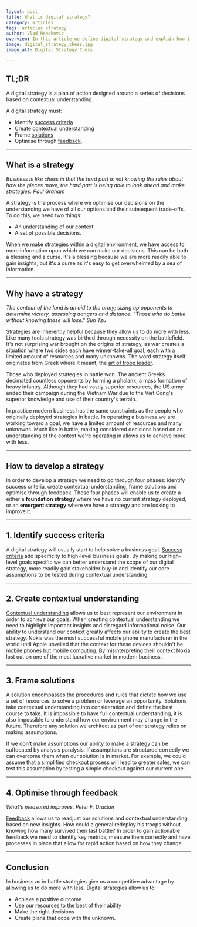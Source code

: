 ```yaml
---
layout: post
title: What is digital strategy?
category: articles
tags: articles strategy
author: Vlad Mehakovic
overview: In this article we define digital strategy and explain how it gives any businesses an advantage.
image: digital_strategy_chess.jpg
image_alt: Digital Strategy Chess

---
```


## TL;DR

A digital strategy is a plan of action designed around a series of decisions based on contextual understanding.

A digital strategy must:

* Identify [success criteria](/articles/success-criteria)
* Create [contextual understanding](/articles/contextual-understanding)
* Frame [solutions](/articles/framing-solutions)
* Optimise through [feedback](/articles/feedback).

***

## What is a strategy

<cite itemprop="citation">Business is like chess in that the hard part is not knowing the rules about how the pieces move, the hard part is being able to look ahead and make strategies. <span class='reference'>Paul Graham</span></cite>

A strategy is the process where we optimise our decisions on the understanding we have of all our options and their subsequent trade-offs. To do this, we need two things:

* An understanding of our context
* A set of possible decisions.

When we make strategies within a digital environment, we have access to more information upon which we can make our decisions. This can be both a blessing and a curse. It's a blessing because we are more readily able to gain insights, but it's a curse as it's easy to get overwhelmed by a sea of information.

***

## Why have a strategy

<cite itemprop="citation">The contour of the land is an aid to the army; sizing up opponents to determine victory, assessing dangers and distance. "Those who do battle without knowing these will lose." <span class='reference'>Sun Tzu</span></cite>

Strategies are inherently helpful because they allow us to do more with less. Like many tools strategy was birthed through necessity on the battlefield. It's not surprising war brought on the origins of strategy, as war creates a situation where two sides each have winner-take-all goal, each with a limited amount of resources and many unknowns. The word strategy itself originates from Greek where it meant, the [art of troop leader](http://en.wikipedia.org/wiki/Strategy).

Those who deployed strategies in battle won. The ancient Greeks decimated countless opponents by forming a phalanx, a mass formation of heavy infantry. Although they had vastly superior resources, the US army ended their campaign during the Vietnam War due to the Viet Cong's superior knowledge and use of their country's terrain.

In practice modern business has the same constraints as the people who originally deployed strategies in battle. In operating a business we are working toward a goal, we have a limited amount of resources and many unknowns. Much like in battle, making considered decisions based on an understanding of the context we're operating in allows us to achieve more with less.

***

## How to develop a strategy

In order to develop a strategy we need to go through four phases: identify success criteria, create contextual understanding, frame solutions and optimise through feedback. These four phases will enable us to create a either a **foundation strategy** where we have no current strategy deployed, or an **emergent strategy** where we have a strategy and are looking to improve it.

***

## 1. Identify success criteria

A digital strategy will usually start to help solve a business goal. [Success criteria](/articles/success-criteria) add specificity to high-level business goals. By making our high-level goals specific we can better understand the scope of our digital strategy, more readily gain stakeholder buy-in and identify our core assumptions to be tested during contextual understanding.

***

## 2. Create contextual understanding

[Contextual understanding](/articles/contextual-understanding) allows us to best represent our environment in order to achieve our goals. When creating contextual understanding we need to highlight important insights and disregard informational noise. Our ability to understand our context greatly affects our ability to create the best strategy. Nokia was the most successful mobile phone manufacturer in the world until Apple unveiled that the context for these devices shouldn't be mobile phones but mobile computing. By misinterpreting their context Nokia lost out on one of the most lucrative market in modern business.

***

## 3. Frame solutions

A [solution](/articles/framing-solutions) encompasses the procedures and rules that dictate how we use a set of resources to solve a problem or leverage an opportunity. Solutions take contextual understanding into consideration and define the best course to take. It is impossible to have full contextual understanding, it is also impossible to understand how our environment may change in the future. Therefore any solution we architect as part of our strategy relies on making assumptions.

If we don't make assumptions our ability to make a strategy can be suffocated by analysis paralysis. If assumptions are structured correctly we can overcome them when our solution is in market. For example, we could assume that a simplified checkout process will lead to greater sales, we can test this assumption by testing a simple checkout against our current one.

***

## 4. Optimise through feedback

<cite itemprop="citation">What's measured improves. <span class='reference'>Peter F. Drucker</span></cite>

[Feedback](/articles/feedback) allows us to readjust our solutions and contextual understanding based on new insights. How could a general redeploy his troops without knowing how many survived their last battle? In order to gain actionable feedback we need to identify key metrics, measure them correctly and have processes in place that allow for rapid action based on how they change.

***

## Conclusion

In business as in battle strategies give us a competitive advantage by allowing us to do more with less. Digital strategies allow us to:

* Achieve a positive outcome
* Use our resources to the best of their ability
* Make the right decisions
* Create plans that cope with the unknown.
